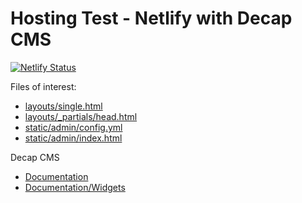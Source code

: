 # Hosting Test - Netlify with Decap CMS

[![Netlify Status](https://api.netlify.com/api/v1/badges/d02a1693-82f9-43ea-b2df-07cbc220428d/deploy-status)](https://app.netlify.com/sites/hosting-netlify-decap-cms/deploys)

Files of interest:

- [layouts/single.html](/layouts/single.html#L8-L15)
- [layouts/_partials/head.html](/layouts/_partials/head.html#L4)
- [static/admin/config.yml](/static/admin/config.yml)
- [static/admin/index.html](/static/admin/index.html)

Decap CMS

- [Documentation](https://decapcms.org/docs/intro/)
- [Documentation/Widgets](https://decapcms.org/docs/widgets/)
